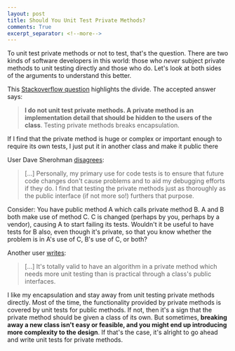 ```yaml
---
layout: post
title: Should You Unit Test Private Methods?
comments: True
excerpt_separator: <!--more-->
---
```


To unit test private methods or not to test, that's the question. There are two kinds of software developers in this world: those who *never* subject private methods to unit testing directly and those who do. Let's look at both sides of the arguments to understand this better.

<!--more-->

This [Stackoverflow question](http://stackoverflow.com/questions/105007/should-i-test-private-methods-or-only-public-ones?noredirect=1&lq=1) highlights the divide. The accepted answer says:

> **I do not unit test private methods. A private method is an implementation detail that should be hidden to the users of the class**. Testing private methods breaks encapsulation.
>
If I find that the private method is huge or complex or important enough to require its own tests, I just put it in another class and make it public there

User Dave Sherohman [disagrees](http://stackoverflow.com/a/105209):

> [...] Personally, my primary use for code tests is to ensure that future code changes don't cause problems and to aid my debugging efforts if they do. I find that testing the private methods just as thoroughly as the public interface (if not more so!) furthers that purpose.
>
Consider: You have public method A which calls private method B. A and B both make use of method C. C is changed (perhaps by you, perhaps by a vendor), causing A to start failing its tests. Wouldn't it be useful to have tests for B also, even though it's private, so that you know whether the problem is in A's use of C, B's use of C, or both?

Another user [writes](http://stackoverflow.com/questions/34571/how-to-test-a-class-that-has-private-methods-fields-or-inner-classes?noredirect=1&lq=1#comment76873_34586):

> [...] It's totally valid to have an algorithm in a private method which needs more unit testing than is practical through a class's public interfaces.

I like my encapsulation and stay away from unit testing private methods directly. Most of the time, the functionality provided by private methods is covered by unit tests for public methods. If not, then it's a sign that the private method should be given a class of its own. But sometimes, **breaking away a new class isn't easy or feasible, and you might end up introducing more complexity to the design**. If that's the case, it's alright to go ahead and write unit tests for private methods.
